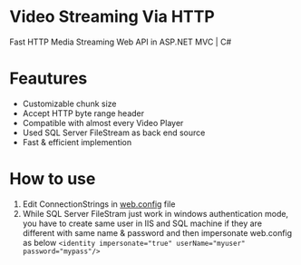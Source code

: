 # Video Streaming Via HTTP 
Fast HTTP Media Streaming Web API in ASP.NET MVC | C#    

# Feautures
- Customizable chunk size
- Accept HTTP byte range header 
- Compatible with almost every Video Player
- Used SQL Server FileStream as back end source
- Fast & efficient implemention

# How to use
1. Edit ConnectionStrings in [web.config](src/Web.config) file
2. While SQL Server FileStram just work in windows authentication mode, you have to create same user in IIS and SQL machine if they are different with same name & password and then impersonate web.config as below
`<identity impersonate="true" userName="myuser" password="mypass"/>`

